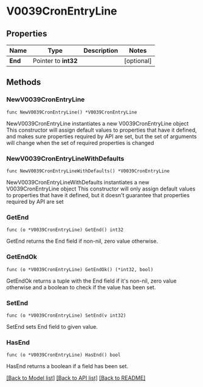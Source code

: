 # V0039CronEntryLine

## Properties

Name | Type | Description | Notes
------------ | ------------- | ------------- | -------------
**End** | Pointer to **int32** |  | [optional] 

## Methods

### NewV0039CronEntryLine

`func NewV0039CronEntryLine() *V0039CronEntryLine`

NewV0039CronEntryLine instantiates a new V0039CronEntryLine object
This constructor will assign default values to properties that have it defined,
and makes sure properties required by API are set, but the set of arguments
will change when the set of required properties is changed

### NewV0039CronEntryLineWithDefaults

`func NewV0039CronEntryLineWithDefaults() *V0039CronEntryLine`

NewV0039CronEntryLineWithDefaults instantiates a new V0039CronEntryLine object
This constructor will only assign default values to properties that have it defined,
but it doesn't guarantee that properties required by API are set

### GetEnd

`func (o *V0039CronEntryLine) GetEnd() int32`

GetEnd returns the End field if non-nil, zero value otherwise.

### GetEndOk

`func (o *V0039CronEntryLine) GetEndOk() (*int32, bool)`

GetEndOk returns a tuple with the End field if it's non-nil, zero value otherwise
and a boolean to check if the value has been set.

### SetEnd

`func (o *V0039CronEntryLine) SetEnd(v int32)`

SetEnd sets End field to given value.

### HasEnd

`func (o *V0039CronEntryLine) HasEnd() bool`

HasEnd returns a boolean if a field has been set.


[[Back to Model list]](../README.md#documentation-for-models) [[Back to API list]](../README.md#documentation-for-api-endpoints) [[Back to README]](../README.md)


